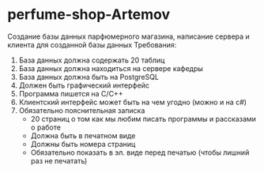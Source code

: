# perfume-shop-Artemov
Создание базы данных парфюмерного магазина, написание сервера и клиента для созданной базы данных
Требования:
1. База данных должна содержать 20 таблиц
2. База данных должна находиться на сервере кафедры
3. База данных должна быть на PostgreSQL
4. Должен быть графический интерфейс
5. Программа пишется на C/C++
6. Клиентский интерфейс может быть на чем угодно (можно и на c#)
7. Обязательно пояснительная записка
    - 20 страниц о том как мы любим писать программы и рассказами о работе
    - Должна быть в печатном виде
    - Должны быть номера страниц
    - Обязательно показать в эл. виде перед печатью (чтобы лишний раз не печатать)
